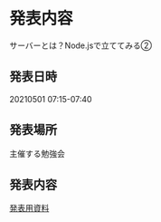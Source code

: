 # 発表内容
サーバーとは？Node.jsで立ててみる②
## 発表日時
20210501 07:15-07:40

## 発表場所
主催する勉強会

## 発表内容
[発表用資料](https://tokuty.hatenablog.com/entry/2021/05/01/Node.jsでhttpメソッド②_PUTとDELETE)